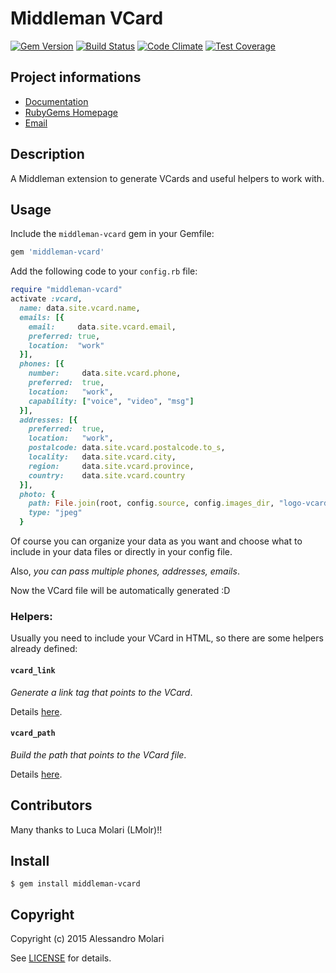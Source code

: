 # Middleman VCard

[![Gem Version](https://badge.fury.io/rb/middleman-vcard.svg)](http://badge.fury.io/rb/middleman-vcard)
[![Build Status](https://travis-ci.org/alem0lars/middleman-vcard.svg?branch=master)](https://travis-ci.org/alem0lars/middleman-vcard)
[![Code Climate](https://codeclimate.com/github/alem0lars/middleman-vcard/badges/gpa.svg)](https://codeclimate.com/github/alem0lars/middleman-vcard)
[![Test Coverage](https://codeclimate.com/github/alem0lars/middleman-vcard/badges/coverage.svg)](https://codeclimate.com/github/alem0lars/middleman-vcard)

## Project informations

* [Documentation](http://rubydoc.info/gems/middleman-vcard/frames)
* [RubyGems Homepage](https://rubygems.org/gems/middleman-vcard)
* [Email](mailto:molari.alessandro@gmail.com)

## Description

A Middleman extension to generate VCards and useful helpers to work with.

## Usage

Include the `middleman-vcard` gem in your Gemfile:

```Ruby
gem 'middleman-vcard'
```

Add the following code to your `config.rb` file:

```Ruby
require "middleman-vcard"
activate :vcard,
  name: data.site.vcard.name,
  emails: [{
    email:     data.site.vcard.email,
    preferred: true,
    location:  "work"
  }],
  phones: [{
    number:     data.site.vcard.phone,
    preferred:  true,
    location:   "work",
    capability: ["voice", "video", "msg"]
  }],
  addresses: [{
    preferred:  true,
    location:   "work",
    postalcode: data.site.vcard.postalcode.to_s,
    locality:   data.site.vcard.city,
    region:     data.site.vcard.province,
    country:    data.site.vcard.country
  }],
  photo: {
    path: File.join(root, config.source, config.images_dir, "logo-vcard.jpg"),
    type: "jpeg"
  }
```

Of course you can organize your data as you want and choose what to include 
in your data files or directly in your config file.

Also, *you can pass multiple phones, addresses, emails*.

Now the VCard file will be automatically generated :D

### Helpers:

Usually you need to include your VCard in HTML, so there are some helpers
already defined:

#### `vcard_link`

*Generate a link tag that points to the VCard*.

Details [here](./lib/middleman-vcard/extension.rb#L91).

#### `vcard_path`

*Build the path that points to the VCard file*.

Details [here](./lib/middleman-vcard/extension.rb#L72).

## Contributors

Many thanks to Luca Molari (LMolr)!!

## Install

    $ gem install middleman-vcard

## Copyright

Copyright (c) 2015 Alessandro Molari

See [LICENSE](./LICENSE) for details.
